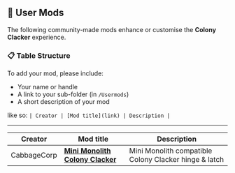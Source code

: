 ## 🧪 User Mods

The following community-made mods enhance or customise the **Colony Clacker** experience.

### 📋 Table Structure

To add your mod, please include:
- Your name or handle
- A link to your sub-folder (in `/Usermods`)
- A short description of your mod

like so:
`| Creator | [Mod title](link) | Description |`

---

| Creator | Mod title | Description |
| --- | --- | --- |
|CabbageCorp| [**Mini Monolith Colony Clacker**](https://github.com/PrintersForAnts/ColonyClacker/tree/main/Usermods/CabbageCorp/Mini%20Monolith%20ColonyClacker)| Mini Monolith compatible Colony Clacker hinge & latch |
